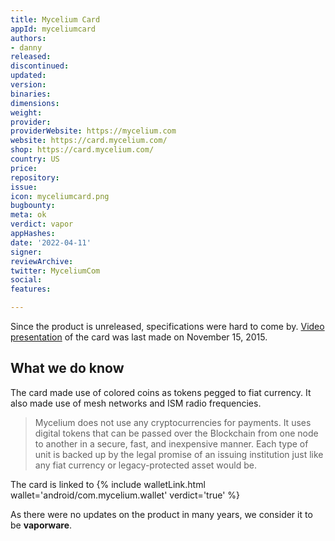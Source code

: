 ```yaml
---
title: Mycelium Card
appId: myceliumcard
authors:
- danny
released: 
discontinued: 
updated: 
version: 
binaries: 
dimensions: 
weight: 
provider: 
providerWebsite: https://mycelium.com
website: https://card.mycelium.com/
shop: https://card.mycelium.com/
country: US
price: 
repository: 
issue: 
icon: myceliumcard.png
bugbounty: 
meta: ok
verdict: vapor
appHashes: 
date: '2022-04-11'
signer: 
reviewArchive: 
twitter: MyceliumCom
social: 
features: 

---
```


Since the product is unreleased, specifications were hard to come by. [Video presentation](https://vimeo.com/145770131) of the card was last made on November 15, 2015.

## What we do know

The card made use of colored coins as tokens pegged to fiat currency. It also made use of mesh networks and ISM radio frequencies.

> Mycelium does not use any cryptocurrencies for payments. It uses digital tokens that can be passed over the Blockchain from one node to another in a secure, fast, and inexpensive manner. Each type of unit is backed up by the legal promise of an issuing institution just like any fiat currency or legacy-protected asset would be.

The card is linked to {% include walletLink.html wallet='android/com.mycelium.wallet' verdict='true' %}

As there were no updates on the product in many years, we consider it to be **vaporware**.
